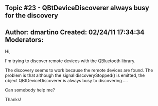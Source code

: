 Topic #23 - QBtDeviceDiscoverer always busy for the discovery
----------------------------------------------------------------------------
Author:     dmartino
Created:    02/24/11 17:34:34
Moderators:
----------------------------------------------------------------------------

Hi,

I'm trying to discover remote devices with the QBluetooth library.

The discovery seems to work because the remote devices are found. The problem is that although the signal discoveryStopped() is emitted, the object QBtDeviceDiscoverer is always busy to discovering ....

Can somebody help me?

Thanks!

